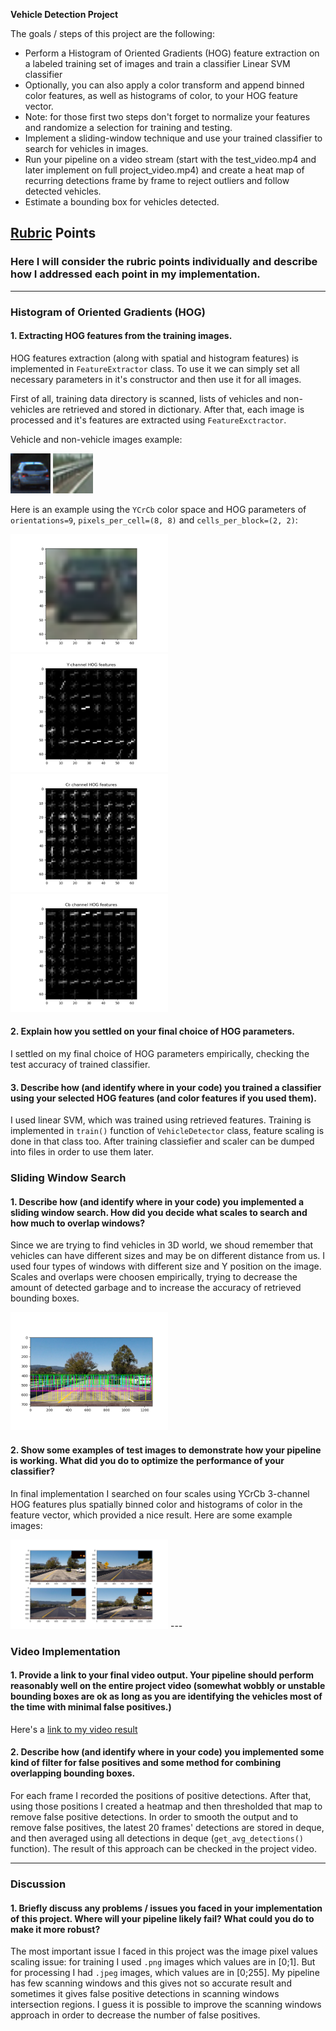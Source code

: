 **Vehicle Detection Project**

The goals / steps of this project are the following:

* Perform a Histogram of Oriented Gradients (HOG) feature extraction on a labeled training set of images and train a classifier Linear SVM classifier
* Optionally, you can also apply a color transform and append binned color features, as well as histograms of color, to your HOG feature vector. 
* Note: for those first two steps don't forget to normalize your features and randomize a selection for training and testing.
* Implement a sliding-window technique and use your trained classifier to search for vehicles in images.
* Run your pipeline on a video stream (start with the test_video.mp4 and later implement on full project_video.mp4) and create a heat map of recurring detections frame by frame to reject outliers and follow detected vehicles.
* Estimate a bounding box for vehicles detected.


## [Rubric](https://review.udacity.com/#!/rubrics/513/view) Points
### Here I will consider the rubric points individually and describe how I addressed each point in my implementation.  

---

### Histogram of Oriented Gradients (HOG)

#### 1. Extracting HOG features from the training images.

HOG features extraction (along with spatial and histogram features) is implemented in `FeatureExtractor` class. To use it we can simply set all necessary parameters in it's constructor and then use it for all images.

First of all, training data directory is scanned, lists of vehicles and non-vehicles are retrieved and stored in dictionary. After that, each image is processed and it's features are extracted using `FeatureExctractor`.

Vehicle and non-vehicle images example:

<img src="vehicle_example.png">
<img src="non-vehicle_example.png">

Here is an example using the `YCrCb` color space and HOG parameters of `orientations=9`, `pixels_per_cell=(8, 8)` and `cells_per_block=(2, 2)`:

<img src="img_vehicle.png" width="50%" height="50%">
<img src="y_chan_hog.png" width="50%" height="50%">

<img src="cr_chan_hog.png" width="50%" height="50%">
<img src="cb_chan_hog.png" width="50%" height="50%">

#### 2. Explain how you settled on your final choice of HOG parameters.

I settled on my final choice of HOG parameters empirically, checking the test accuracy of trained classifier.

#### 3. Describe how (and identify where in your code) you trained a classifier using your selected HOG features (and color features if you used them).

I used linear SVM, which was trained using retrieved features. Training is implemented in `train()` function of `VehicleDetector` class, feature scaling is done in that class too. After training classiefier and scaler can be dumped into files in order to use them later.

### Sliding Window Search

#### 1. Describe how (and identify where in your code) you implemented a sliding window search.  How did you decide what scales to search and how much to overlap windows?

Since we are trying to find vehicles in 3D world, we shoud remember that vehicles can have different sizes and may be on different distance from us. I used four types of windows with different size and Y position on the image. Scales and overlaps were choosen empirically, trying to decrease the amount of detected garbage and to increase the accuracy of retrieved bounding boxes.

<img src="sliding_windows.png" width="50%" height="50%">

#### 2. Show some examples of test images to demonstrate how your pipeline is working.  What did you do to optimize the performance of your classifier?

In final implementation I searched on four scales using YCrCb 3-channel HOG features plus spatially binned color and histograms of color in the feature vector, which provided a nice result. Here are some example images:

<img src="example1.png" width="50%" height="50%">
---

### Video Implementation

#### 1. Provide a link to your final video output.  Your pipeline should perform reasonably well on the entire project video (somewhat wobbly or unstable bounding boxes are ok as long as you are identifying the vehicles most of the time with minimal false positives.)
Here's a [link to my video result](https://github.com/grygoryant/CarND-Vehicle-Detection/blob/master/project_video_annotated.mp4)

#### 2. Describe how (and identify where in your code) you implemented some kind of filter for false positives and some method for combining overlapping bounding boxes.

For each frame I recorded the positions of positive detections. After that, using those positions I created a heatmap and then thresholded that map to remove false positive detections. In order to smooth the output and to remove false positives, the latest 20 frames' detections are stored in deque, and then averaged using all detections in deque (`get_avg_detections()` function). The result of this approach can be checked in the project video.

---

### Discussion

#### 1. Briefly discuss any problems / issues you faced in your implementation of this project.  Where will your pipeline likely fail?  What could you do to make it more robust?

The most important issue I faced in this project was the image pixel values scaling issue: for training I used `.png` images which values are in [0;1]. But for processing I had `.jpeg` images, which values are in [0;255].
My pipeline has few scanning windows and this gives not so accurate result and sometimes it gives false positive detections in scanning windows intersection regions. I guess it is possible to improve the scanning windows approach in order to decrease the number of false positives.

